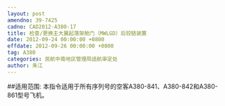 ```yaml
---
layout: post
amendno: 39-7425
cadno: CAD2012-A380-17
title: 检查/更换主大翼起落架舱门（MWLGD）后铰链装置
date: 2012-09-24 00:00:00 +0800
effdate: 2012-09-26 00:00:00 +0800
tag: A380
categories: 民航中南地区管理局适航审定处
author: 朱江
---
```


##适用范围:
本指令适用于所有序列号的空客A380-841、A380-842和A380-861型号飞机。

